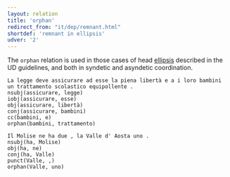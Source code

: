```yaml
---
layout: relation
title: 'orphan'
redirect_from: "it/dep/remnant.html"
shortdef: 'remnant in ellipsis'
udver: '2'
---
```

The <code>orphan</code> relation is used in those cases of head [ellipsis](http://universaldependencies.org/u/dep/orphan.html) described in the UD guidelines, and both in syndetic and asyndetic coordination.

~~~sdparse
La legge deve assicurare ad esse la piena libertà e a i loro bambini un trattamento scolastico equipollente .
nsubj(assicurare, legge)
iobj(assicurare, esse)
obj(assicurare, libertà)
conj(assicurare, bambini)
cc(bambini, e)
orphan(bambini, trattamento)
~~~
~~~sdparse
Il Molise ne ha due , la Valle d' Aosta uno .
nsubj(ha, Molise)
obj(ha, ne)
conj(ha, Valle)
punct(Valle, ,)
orphan(Valle, uno)
~~~

<!-- Interlanguage links updated Po 11. listopadu 2024, 20:11:23 CET -->
